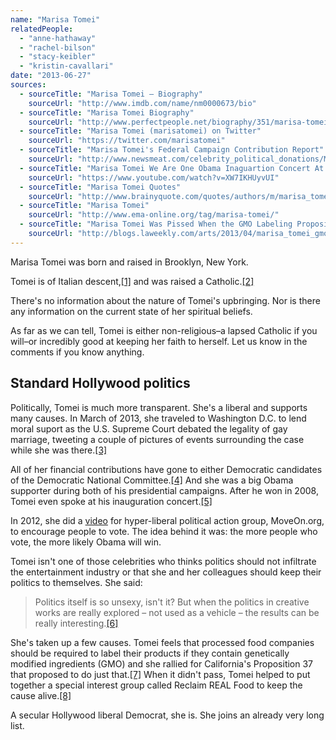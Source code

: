 ```yaml
---
name: "Marisa Tomei"
relatedPeople:
  - "anne-hathaway"
  - "rachel-bilson"
  - "stacy-keibler"
  - "kristin-cavallari"
date: "2013-06-27"
sources:
  - sourceTitle: "Marisa Tomei – Biography"
    sourceUrl: "http://www.imdb.com/name/nm0000673/bio"
  - sourceTitle: "Marisa Tomei Biography"
    sourceUrl: "http://www.perfectpeople.net/biography/351/marisa-tomei.htm"
  - sourceTitle: "Marisa Tomei (marisatomei) on Twitter"
    sourceUrl: "https://twitter.com/marisatomei"
  - sourceTitle: "Marisa Tomei's Federal Campaign Contribution Report"
    sourceUrl: "http://www.newsmeat.com/celebrity_political_donations/Marisa_Tomei.php"
  - sourceTitle: "Marisa Tomei We Are One Obama Inaguartion Concert At The Lincoln Memorial Washington, DC"
    sourceUrl: "https://www.youtube.com/watch?v=XW7IKHUyvUI"
  - sourceTitle: "Marisa Tomei Quotes"
    sourceUrl: "http://www.brainyquote.com/quotes/authors/m/marisa_tomei.html?vm=l"
  - sourceTitle: "Marisa Tomei"
    sourceUrl: "http://www.ema-online.org/tag/marisa-tomei/"
  - sourceTitle: "Marisa Tomei Was Pissed When the GMO Labeling Proposition Failed. So She Got Some Friends Together.."
    sourceUrl: "http://blogs.laweekly.com/arts/2013/04/marisa_tomei_gmo_real_food.php"
---
```


Marisa Tomei was born and raised in Brooklyn, New York.

Tomei is of Italian descent,<a class="source-citation" href="#http://www.imdb.com/name/nm0000673/bio" title="Marisa Tomei – Biography">[1]</a> and was raised a Catholic.<a class="source-citation" href="#http://www.perfectpeople.net/biography/351/marisa-tomei.htm" title="Marisa Tomei Biography">[2]</a>

There's no information about the nature of Tomei's upbringing. Nor is there any information on the current state of her spiritual beliefs.

As far as we can tell, Tomei is either non-religious–a lapsed Catholic if you will–or incredibly good at keeping her faith to herself. Let us know in the comments if you know anything.


## Standard Hollywood politics

Politically, Tomei is much more transparent. She's a liberal and supports many causes. In March of 2013, she traveled to Washington D.C. to lend moral suport as the U.S. Supreme Court debated the legality of gay marriage, tweeting a couple of pictures of events surrounding the case while she was there.<a class="source-citation" href="#https://twitter.com/marisatomei" title="Marisa Tomei (marisatomei) on Twitter">[3]</a>

All of her financial contributions have gone to either Democratic candidates of the Democratic National Committee.<a class="source-citation" href="#http://www.newsmeat.com/celebrity_political_donations/Marisa_Tomei.php" title="Marisa Tomei&apos;s Federal Campaign Contribution Report">[4]</a> And she was a big Obama supporter during both of his presidential campaigns. After he won in 2008, Tomei even spoke at his inauguration concert.<a class="source-citation" href="#https://www.youtube.com/watch?v=XW7IKHUyvUI" title="Marisa Tomei We Are One Obama Inaguartion Concert At The Lincoln Memorial Washington, DC">[5]</a>

In 2012, she did a [video](http://www.youtube.com/watch?v=vBP4HpSVRcM) for hyper-liberal political action group, MoveOn.org, to encourage people to vote. The idea behind it was: the more people who vote, the more likely Obama will win.

Tomei isn't one of those celebrities who thinks politics should not infiltrate the entertainment industry or that she and her colleagues should keep their politics to themselves. She said:

>Politics itself is so unsexy, isn't it? But when the politics in creative works are really explored – not used as a vehicle – the results can be really interesting.<a class="source-citation" href="#http://www.brainyquote.com/quotes/authors/m/marisa_tomei.html?vm=l" title="Marisa Tomei Quotes">[6]</a>

She's taken up a few causes. Tomei feels that processed food companies should be required to label their products if they contain genetically modified ingredients (GMO) and she rallied for California's Proposition 37 that proposed to do just that.<a class="source-citation" href="#http://www.ema-online.org/tag/marisa-tomei/" title="Marisa Tomei">[7]</a> When it didn't pass, Tomei helped to put together a special interest group called Reclaim REAL Food to keep the cause alive.<a class="source-citation" href="#http://blogs.laweekly.com/arts/2013/04/marisa_tomei_gmo_real_food.php" title="Marisa Tomei Was Pissed When the GMO Labeling Proposition Failed. So She Got Some Friends Together..">[8]</a>

A secular Hollywood liberal Democrat, she is. She joins an already very long list.